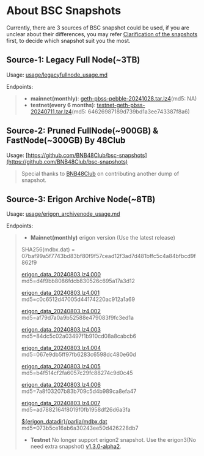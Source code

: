 
# About BSC Snapshots
Currently, there are 3 sources of BSC snapshot could be used, if you are unclear about their differences, you may refer [Clarification of the snapshots](https://github.com/bnb-chain/bsc-snapshots/issues/349) first, to decide which snapshot suit you the most.

## Source-1: Legacy Full Node(~3TB)
Usage: [usage/legacyfullnode_usage.md](./usage/legacyfullnode_usage.md)

Endpoints:
> - **mainnet(monthly)**: [geth-pbss-pebble-20241028.tar.lz4](https://pub-c0627345c16f47ab858c9469133073a8.r2.dev/geth-pbss-pebble-20241028.tar.lz4)(md5: NA)
> - **testnet(every 6 months)**: [testnet-geth-pbss-20240711.tar.lz4](https://pub-c0627345c16f47ab858c9469133073a8.r2.dev/testnet-geth-pbss-20240711.tar.lz4)(md5: 64626987189d739bd1a3ee743387f8a6)

## Source-2: Pruned FullNode(~900GB) & FastNode(~300GB) By 48Club
Usage: [https://github.com/BNB48Club/bsc-snapshots](https://github.com/BNB48Club/bsc-snapshots)
> Special thanks to [BNB48Club](https://twitter.com/bnb48club) on contributing another dump of snapshot.

## Source-3: Erigon Archive Node(~8TB)
Usage: [usage/erigon_archivenode_usage.md](./usage/erigon_archivenode_usage.md)

Endpoints:
> - **Mainnet(monthly)**
> erigon version (Use the latest release)
>
> SHA256(mdbx.dat) = 07baf99a5f7743bd83bf80f9f57cead12f3ad7d481bffc5c4a84bfbcd9f862f9
> 
> [erigon_data_20240803.lz4.000](https://pub-60a193f9bd504900a520f4f260497d1c.r2.dev/erigon_data_20240803.lz4.000) md5=d4f9bb8086fdcb830526c695a17a3d12
> 
> [erigon_data_20240803.lz4.001](https://pub-60a193f9bd504900a520f4f260497d1c.r2.dev/erigon_data_20240803.lz4.001) md5=c0c6512d47005d44174220ac912a1a69
> 
> [erigon_data_20240803.lz4.002](https://pub-60a193f9bd504900a520f4f260497d1c.r2.dev/erigon_data_20240803.lz4.002) md5=af79d7a0a9b52588e479083f9fc3ed1a
>
> [erigon_data_20240803.lz4.003](https://pub-60a193f9bd504900a520f4f260497d1c.r2.dev/erigon_data_20240803.lz4.003) md5=84dc5c02a03497f1b910cd08a8cabcb6
>
> [erigon_data_20240803.lz4.004](https://pub-60a193f9bd504900a520f4f260497d1c.r2.dev/erigon_data_20240803.lz4.004) md5=067e9db5ff97fb6283c6598dc480e60d
>
> [erigon_data_20240803.lz4.005](https://pub-60a193f9bd504900a520f4f260497d1c.r2.dev/erigon_data_20240803.lz4.005) md5=b4f514cf2fa6057c29fc88274c9d0c45
>
> [erigon_data_20240803.lz4.006](https://pub-60a193f9bd504900a520f4f260497d1c.r2.dev/erigon_data_20240803.lz4.006) md5=7a8f03207b83b709c5d4b989ca8efa47
>
> [erigon_data_20240803.lz4.007](https://pub-60a193f9bd504900a520f4f260497d1c.r2.dev/erigon_data_20240803.lz4.007) md5=ad7882164f8019f0fb1958df26d6a3fa
>
> [${erigon_datadir}/parlia/mdbx.dat](https://pub-60a193f9bd504900a520f4f260497d1c.r2.dev/parlia/mdbx.dat) md5=073b5ce16ab6a30243ee50d426228db7
> 
> - **Testnet**
> No longer support erigon2 snapshot. Use the erigon3(No need extra snapshot) [v1.3.0-alpha2](https://github.com/node-real/bsc-erigon/releases/tag/v1.3.0-alpha2).

